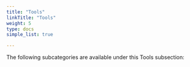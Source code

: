```yaml
---
title: "Tools"
linkTitle: "Tools"
weight: 5
type: docs
simple_list: true

---
```


The following subcategories are available under this Tools subsection:

